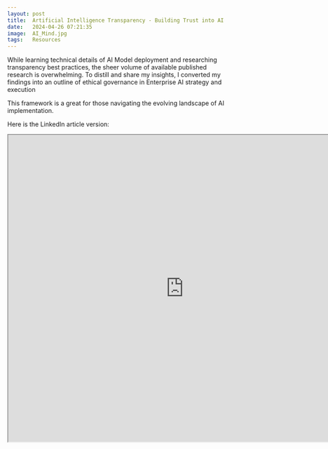 ```yaml
---
layout: post
title:  Artificial Intelligence Transparency - Building Trust into AI 
date:   2024-04-26 07:21:35
image:  AI_Mind.jpg
tags:   Resources
---
```

While learning technical details of AI Model deployment and researching transparency best practices, the sheer volume of available published research is overwhelming. To distill and share my insights, I converted my findings into an outline of ethical governance in Enterprise AI strategy and execution

<p></p>
This framework is a great for those navigating the evolving landscape of AI implementation.
<p></p>
Here is the LinkedIn article version: 
<p></p>
<div class="container">
  <iframe class="responsive-iframe" src="https://www.linkedin.com/pulse/artificial-intelligence-transparency-building-trust-ai-richelle-parra-jzr3c/" width="800" height="700"></iframe>
